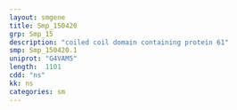```yaml
---
layout: smgene
title: Smp_150420
grp: Smp_15
description: "coiled coil domain containing protein 61"
smp: Smp_150420.1
uniprot: "G4VAM5"
length:  1101
cdd: "ns"
kk: ns
categories: sm
---
```

